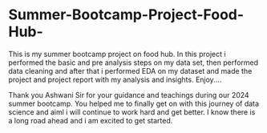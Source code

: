 # Summer-Bootcamp-Project-Food-Hub-
This is my summer bootcamp project on food hub. In this project i performed the basic and pre analysis steps on my data set, then performed data cleaning and after that i performed EDA on my dataset and made the project and project report with my analysis and insights. Enjoy....

Thank you Ashwani Sir for your guidance and teachings during our 2024 summer bootcamp. You helped me to finally get on with this journey of data science and aiml i will continue to work hard and get better. I know there is a long road ahead and i am excited to get started.
